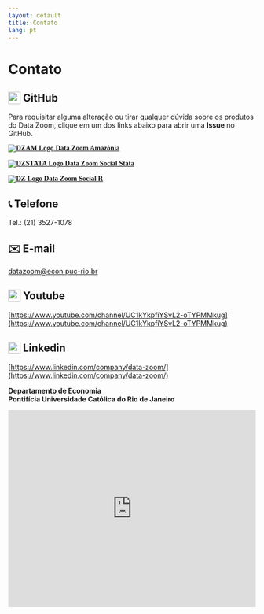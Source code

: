 ```yaml
---
layout: default
title: Contato
lang: pt
---
```


<style>

.logo-container-small:hover {
    cursor: default;
    transform: none;
    box-shadow: none;
}

  @media (max-width: 1000px) {
    .logo-container-small a {
        display: block; /* Stack vertically on mobile */
        margin-right: 0 !important; /* Remove right margins */
        margin-bottom: 15px; /* Add space between stacked items */
    }
    
  .logo-container-small a:last-child {
    margin-bottom: 0; /* Remove bottom margin from last item */
  }
}

</style>

# Contato

## <img src="{{ site.baseurl }}/assets/img/github-mark.png" height=25px style="vertical-align: text-top;"> GitHub

Para requisitar alguma alteração ou tirar qualquer dúvida sobre os produtos do Data Zoom, clique em um dos links abaixo para abrir uma **Issue** no GitHub.

<div class="logo-container-small">
    <a href="https://github.com/datazoompuc/datazoom.amazonia/issues" style="margin-right: 40px; font-family:JetBrains Mono; font-weight:bold;" target="_blank">
        <img src="{{ site.baseurl }}/assets/img/hex_dzam.png" alt="DZAM Logo"> Data Zoom Amazônia
    </a>
    <a href="https://github.com/datazoompuc/datazoom_social_Stata/issues" style="margin-right: 40px; font-family:JetBrains Mono; font-weight:bold;" target="_blank">
        <img src="{{ site.baseurl }}/assets/img/hex_dzstata.png" alt="DZSTATA Logo"> Data Zoom Social Stata
    </a>
    <a href="https://github.com/datazoompuc/datazoom.social/issues" style="font-family:JetBrains Mono; font-weight:bold;" target="_blank">
        <img src="{{ site.baseurl }}/assets/img/hex_dz.png" alt="DZ Logo"> Data Zoom Social R
    </a>
</div>


## 📞 Telefone

Tel.: (21) 3527-1078

## ✉️ E-mail

[datazoom@econ.puc-rio.br](mailto:datazoom@econ.puc-rio.br)

## <img src="{{ site.baseurl }}/assets/img/youtube_red.webp.png" height=25px style="vertical-align: text-top;"> Youtube

[https://www.youtube.com/channel/UC1kYkpfiYSvL2-oTYPMMkug](https://www.youtube.com/channel/UC1kYkpfiYSvL2-oTYPMMkug)

## <img src="{{ site.baseurl }}/assets/img/Linkedin1.webp.png" height=25px style="vertical-align: text-top;"> Linkedin

[https://www.linkedin.com/company/data-zoom/](https://www.linkedin.com/company/data-zoom/)

**Departamento de Economia**  
**Pontifícia Universidade Católica do Rio de Janeiro**



<iframe class="map" 
        width="100%" 
        height="400px" 
        style="max-width: 600px; border: 0;" 
        frameborder="0" 
        src="https://www.google.com/maps/embed/v1/place?q=Pontif%C3%ADcia%20Universidade%20Cat%C3%B3lica%20do%20Rio%20de%20Janeiro%2C%20G%C3%A1vea%2C%20Rio%20de%20Janeiro%20-%20State%20of%20Rio%20de%20Janeiro%2C%20Brazil&amp;key=AIzaSyCcfqN0brn2C09a4cgGF5rFnYQ7NqwX8xg">
</iframe>
